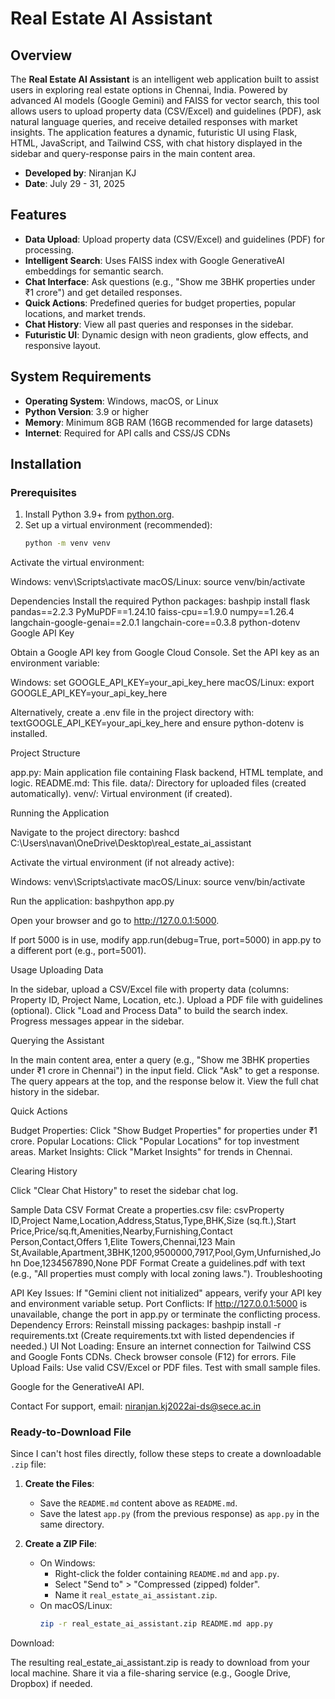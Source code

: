 # Real Estate AI Assistant

## Overview
The **Real Estate AI Assistant** is an intelligent web application built to assist users in exploring real estate options in Chennai, India. Powered by advanced AI models (Google Gemini) and FAISS for vector search, this tool allows users to upload property data (CSV/Excel) and guidelines (PDF), ask natural language queries, and receive detailed responses with market insights. The application features a dynamic, futuristic UI using Flask, HTML, JavaScript, and Tailwind CSS, with chat history displayed in the sidebar and query-response pairs in the main content area.

- **Developed by**: Niranjan KJ
- **Date**: July 29 - 31, 2025

## Features
- **Data Upload**: Upload property data (CSV/Excel) and guidelines (PDF) for processing.
- **Intelligent Search**: Uses FAISS index with Google GenerativeAI embeddings for semantic search.
- **Chat Interface**: Ask questions (e.g., "Show me 3BHK properties under ₹1 crore") and get detailed responses.
- **Quick Actions**: Predefined queries for budget properties, popular locations, and market trends.
- **Chat History**: View all past queries and responses in the sidebar.
- **Futuristic UI**: Dynamic design with neon gradients, glow effects, and responsive layout.

## System Requirements
- **Operating System**: Windows, macOS, or Linux
- **Python Version**: 3.9 or higher
- **Memory**: Minimum 8GB RAM (16GB recommended for large datasets)
- **Internet**: Required for API calls and CSS/JS CDNs

## Installation

### Prerequisites
1. Install Python 3.9+ from [python.org](https://www.python.org/downloads/).
2. Set up a virtual environment (recommended):
   ```bash
   python -m venv venv

Activate the virtual environment:

Windows: venv\Scripts\activate
macOS/Linux: source venv/bin/activate



Dependencies
Install the required Python packages:
bashpip install flask pandas==2.2.3 PyMuPDF==1.24.10 faiss-cpu==1.9.0 numpy==1.26.4 langchain-google-genai==2.0.1 langchain-core==0.3.8 python-dotenv
Google API Key

Obtain a Google API key from Google Cloud Console.
Set the API key as an environment variable:

Windows: set GOOGLE_API_KEY=your_api_key_here
macOS/Linux: export GOOGLE_API_KEY=your_api_key_here


Alternatively, create a .env file in the project directory with:
textGOOGLE_API_KEY=your_api_key_here
and ensure python-dotenv is installed.

Project Structure

app.py: Main application file containing Flask backend, HTML template, and logic.
README.md: This file.
data/: Directory for uploaded files (created automatically).
venv/: Virtual environment (if created).

Running the Application

Navigate to the project directory:
bashcd C:\Users\navan\OneDrive\Desktop\real_estate_ai_assistant

Activate the virtual environment (if not already active):

Windows: venv\Scripts\activate
macOS/Linux: source venv/bin/activate


Run the application:
bashpython app.py

Open your browser and go to http://127.0.0.1:5000.

If port 5000 is in use, modify app.run(debug=True, port=5000) in app.py to a different port (e.g., port=5001).



Usage
Uploading Data

In the sidebar, upload a CSV/Excel file with property data (columns: Property ID, Project Name, Location, etc.).
Upload a PDF file with guidelines (optional).
Click "Load and Process Data" to build the search index. Progress messages appear in the sidebar.

Querying the Assistant

In the main content area, enter a query (e.g., "Show me 3BHK properties under ₹1 crore in Chennai") in the input field.
Click "Ask" to get a response. The query appears at the top, and the response below it.
View the full chat history in the sidebar.

Quick Actions

Budget Properties: Click "Show Budget Properties" for properties under ₹1 crore.
Popular Locations: Click "Popular Locations" for top investment areas.
Market Insights: Click "Market Insights" for trends in Chennai.

Clearing History

Click "Clear Chat History" to reset the sidebar chat log.

Sample Data
CSV Format
Create a properties.csv file:
csvProperty ID,Project Name,Location,Address,Status,Type,BHK,Size (sq.ft.),Start Price,Price/sq.ft,Amenities,Nearby,Furnishing,Contact Person,Contact,Offers
1,Elite Towers,Chennai,123 Main St,Available,Apartment,3BHK,1200,9500000,7917,Pool,Gym,Unfurnished,John Doe,1234567890,None
PDF Format
Create a guidelines.pdf with text (e.g., "All properties must comply with local zoning laws.").
Troubleshooting

API Key Issues: If "Gemini client not initialized" appears, verify your API key and environment variable setup.
Port Conflicts: If http://127.0.0.1:5000 is unavailable, change the port in app.py or terminate the conflicting process.
Dependency Errors: Reinstall missing packages:
bashpip install -r requirements.txt
(Create requirements.txt with listed dependencies if needed.)
UI Not Loading: Ensure an internet connection for Tailwind CSS and Google Fonts CDNs. Check browser console (F12) for errors.
File Upload Fails: Use valid CSV/Excel or PDF files. Test with small sample files.

Google for the GenerativeAI API.

Contact
For support, email: niranjan.kj2022ai-ds@sece.ac.in

### Ready-to-Download File
Since I can't host files directly, follow these steps to create a downloadable `.zip` file:

1. **Create the Files**:
   - Save the `README.md` content above as `README.md`.
   - Save the latest `app.py` (from the previous response) as `app.py` in the same directory.

2. **Create a ZIP File**:
   - On Windows:
     - Right-click the folder containing `README.md` and `app.py`.
     - Select "Send to" > "Compressed (zipped) folder".
     - Name it `real_estate_ai_assistant.zip`.
   - On macOS/Linux:
     ```bash
     zip -r real_estate_ai_assistant.zip README.md app.py

Download:

The resulting real_estate_ai_assistant.zip is ready to download from your local machine.
Share it via a file-sharing service (e.g., Google Drive, Dropbox) if needed.
